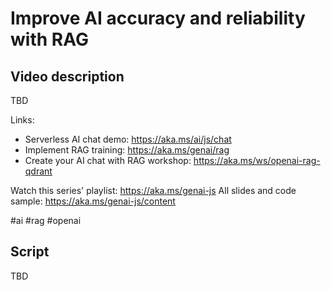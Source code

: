 # Improve AI accuracy and reliability with RAG

## Video description

TBD

Links:
- Serverless AI chat demo: https://aka.ms/ai/js/chat
- Implement RAG training: https://aka.ms/genai/rag
- Create your AI chat with RAG workshop: https://aka.ms/ws/openai-rag-qdrant

Watch this series' playlist: https://aka.ms/genai-js
All slides and code sample: https://aka.ms/genai-js/content

#ai #rag #openai

## Script

TBD

